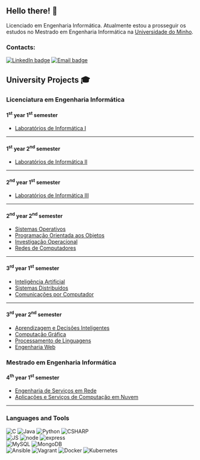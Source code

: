 ## Hello there! 👋

Licenciado em Engenharia Informática. Atualmente estou a prosseguir os estudos no Mestrado em Engenharia Informática na [Universidade do Minho](https://www.uminho.pt/EN/).  
<!--I am Pedro Martins, a Software Engineering student at [Universidade do Minho](https://www.uminho.pt/EN/).-->

### Contacts:
[![LinkedIn badge](https://img.shields.io/badge/-Pedro%20Martins-blue?style=for-the-badge&logo=linkedin)](https://www.linkedin.com/in/pedro-martins-31700624b/)
[![Email badge](https://img.shields.io/badge/-pedrocmartins12-c71610?style=for-the-badge&logo=Gmail&logoColor=black)](mailto:pedrocmartins12@gmail.com)

## University Projects 🎓

### Licenciatura em Engenharia Informática
#### 1<sup>st</sup> year 1<sup>st</sup> semester
- [Laboratórios de Informática I](https://github.com/Katilho/LI1)
---

#### 1<sup>st</sup> year 2<sup>nd</sup> semester
- [Laboratórios de Informática II](https://github.com/Katilho/LI2)
---

#### 2<sup>nd</sup> year 1<sup>st</sup> semester
- [Laboratórios de Informática III](https://github.com/Katilho/LI3)
---

#### 2<sup>nd</sup> year 2<sup>nd</sup> semester
- [Sistemas Operativos](https://github.com/Katilho/SO)
- [Programação Orientada aos Objetos](https://github.com/Katilho/POO)
- [Investigação Operacional](https://github.com/Katilho/IO)
- [Redes de Computadores](https://github.com/Katilho/RC)
---

#### 3<sup>rd</sup> year 1<sup>st</sup> semester
- [Inteligência Artificial](https://github.com/Katilho/Trabalho-Inteligencia-Artificial)
- [Sistemas Distribuídos](https://github.com/Katilho/Trabalho-SD-2022-2023)
- [Comunicações por Computador](https://github.com/Miguelcj1/CC_TP2)
---

#### 3<sup>rd</sup> year 2<sup>nd</sup> semester
- [Aprendizagem e Decisões Inteligentes](https://github.com/Katilho/Trabalho-ADI-2022-2023)
- [Computação Gráfica](https://github.com/Katilho/Trabalho-CG-2022-2023)
- [Processamento de Linguagens](https://github.com/Katilho/Trabalho-PL-2022-2023)
- [Engenharia Web](https://github.com/Katilho/Trabalho-EW-2022-2023)


### Mestrado em Engenharia Informática
#### 4<sup>th</sup> year 1<sup>st</sup> semester
- [Engenharia de Serviços em Rede](https://github.com/Katilho/Trabalho-ESR-2023-2024)
- [Aplicações e Serviços de Computação em Nuvem](https://github.com/Katilho/Trabalho-ASCN-2023-2024)
---

### Languages and Tools
<!--![Haskell](https://img.shields.io/badge/Haskell-5D4F85?style=for-the-badge&logo=haskell&logoColor=white) -->
![C](https://img.shields.io/badge/C-00599C?style=for-the-badge&logo=c&logoColor=white)
![Java](https://img.shields.io/badge/Java-ED8B00?style=for-the-badge&logo=Java&logoColor=white)
![Python](https://img.shields.io/badge/Python-00599C?style=for-the-badge&logo=python&logoColor=white)
![CSHARP](https://img.shields.io/badge/C%20Sharp-9925eb?style=for-the-badge&logo=csharp&logoColor=white)<br>
![JS](https://img.shields.io/badge/JavaScript-FFFF00?style=for-the-badge&logo=javascript&logoColor=black)
![node](https://img.shields.io/badge/Node.JS-44883E?style=for-the-badge&logo=node.js&logoColor=white)
![express](https://img.shields.io/badge/Express-FFFFFF?style=for-the-badge&logo=express&logoColor=black)<br>
![MySQL](https://img.shields.io/badge/MySQL-005C84?style=for-the-badge&logo=mysql&logoColor=white)
![MongoDB](https://img.shields.io/badge/Mongodb-4DB33D?style=for-the-badge&logo=mongodb&logoColor=white)<br>
![Ansible](https://img.shields.io/badge/Ansible-000000?style=for-the-badge&logo=ansible&logoColor=White)
![Vagrant](https://img.shields.io/badge/Vagrant-0078D4?style=for-the-badge&logo=vagrant&logoColor=white)
![Docker](https://img.shields.io/badge/Docker-0078D4?style=for-the-badge&logo=docker&logoColor=white)
![Kubernetes](https://img.shields.io/badge/Kubernetes-0078D4?style=for-the-badge&logo=kubernetes&logoColor=white)


<!--![Top Langs](https://github-readme-stats.vercel.app/api/top-langs/?username=katilho&layout=compact&theme=dracula&hide_border=true)-->

<!--
![My GitHub stats](https://github-readme-stats.vercel.app/api?username=Katilho&count_private=true&show_icons=true&theme=dracula&hide=contribs&hide_border=true)  

![](https://komarev.com/ghpvc/?username=Katilho)
-->

